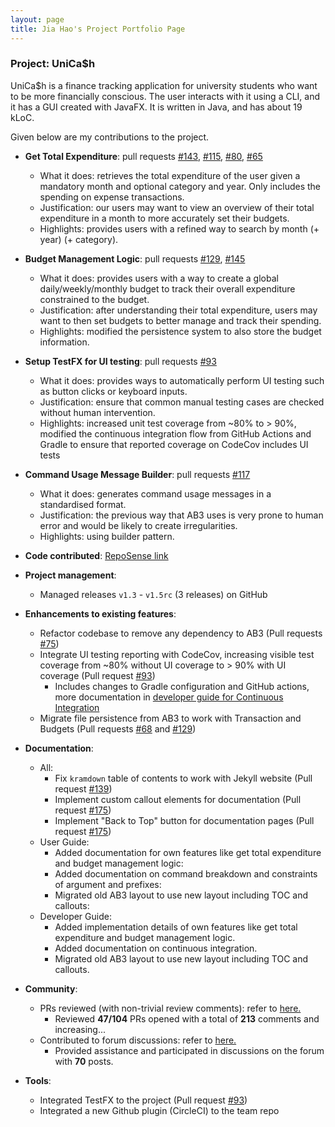 ```yaml
---
layout: page
title: Jia Hao's Project Portfolio Page
---
```


### Project: UniCa$h 

UniCa$h is a finance tracking application for university students who want to be more financially conscious. 
The user interacts with it using a CLI, and it has a GUI created with JavaFX. It is written in Java, and has about 19 kLoC.

Given below are my contributions to the project.

* **Get Total Expenditure**: pull requests [\#143](https://github.com/AY2324S1-CS2103-T16-3/tp/pull/143), [\#115](https://github.com/AY2324S1-CS2103-T16-3/tp/pull/115), [\#80](https://github.com/AY2324S1-CS2103-T16-3/tp/pull/80), [\#65](https://github.com/AY2324S1-CS2103-T16-3/tp/pull/65)
  * What it does: retrieves the total expenditure of the user given a mandatory month and optional category and year. Only includes the spending on expense transactions.
  * Justification: our users may want to view an overview of their total expenditure in a month to more accurately set their budgets.
  * Highlights: provides users with a refined way to search by month (+ year) (+ category).
* **Budget Management Logic**: pull requests [\#129](https://github.com/AY2324S1-CS2103-T16-3/tp/pull/129), [\#145](https://github.com/AY2324S1-CS2103-T16-3/tp/pull/145)
  * What it does: provides users with a way to create a global daily/weekly/monthly budget to track their overall expenditure constrained to the budget.
  * Justification: after understanding their total expenditure, users may want to then set budgets to better manage and track their spending.
  * Highlights: modified the persistence system to also store the budget information.
* **Setup TestFX for UI testing**: pull requests [\#93](https://github.com/AY2324S1-CS2103-T16-3/tp/pull/93)
  * What it does: provides ways to automatically perform UI testing such as button clicks or keyboard inputs.
  * Justification: ensure that common manual testing cases are checked without human intervention.
  * Highlights: increased unit test coverage from ~80% to > 90%, modified the continuous integration flow from GitHub Actions and Gradle to ensure that reported coverage on CodeCov includes UI tests
* **Command Usage Message Builder**: pull requests [\#117](https://github.com/AY2324S1-CS2103-T16-3/tp/pull/117)
  * What it does: generates command usage messages in a standardised format.
  * Justification: the previous way that AB3 uses is very prone to human error and would be likely to create irregularities.
  * Highlights: using builder pattern.

* **Code contributed**: [RepoSense link](https://nus-cs2103-ay2324s1.github.io/tp-dashboard/?search=t16-3&sort=groupTitle&sortWithin=title&timeframe=commit&mergegroup=&groupSelect=groupByRepos&breakdown=true&checkedFileTypes=docs~functional-code~test-code&since=2023-09-22&tabOpen=true&tabType=authorship&tabAuthor=woojiahao&tabRepo=AY2324S1-CS2103-T16-3%2Ftp%5Bmaster%5D&authorshipIsMergeGroup=false&authorshipFileTypes=docs~functional-code~test-code&authorshipIsBinaryFileTypeChecked=false&authorshipIsIgnoredFilesChecked=false)

* **Project management**:
  * Managed releases `v1.3` - `v1.5rc` (3 releases) on GitHub

* **Enhancements to existing features**:
  * Refactor codebase to remove any dependency to AB3 (Pull requests [#75](https://github.com/AY2324S1-CS2103-T16-3/tp/pull/75))
  * Integrate UI testing reporting with CodeCov, increasing visible test coverage from ~80% without UI coverage to > 90% with UI coverage (Pull request [\#93](https://github.com/AY2324S1-CS2103-T16-3/tp/pull/93))
    * Includes changes to Gradle configuration and GitHub actions, more documentation in [developer guide for Continuous Integration](../DeveloperGuide.html#continuous-integration-ci)
  * Migrate file persistence from AB3 to work with Transaction and Budgets (Pull requests [\#68](https://github.com/AY2324S1-CS2103-T16-3/tp/pull/68) and [\#129](https://github.com/AY2324S1-CS2103-T16-3/tp/pull/129))

* **Documentation**:
  * All:
    * Fix `kramdown` table of contents to work with Jekyll website (Pull request [\#139](https://github.com/AY2324S1-CS2103-T16-3/tp/pull/139))
    * Implement custom callout elements for documentation (Pull request [\#175](https://github.com/AY2324S1-CS2103-T16-3/tp/pull/175))
    * Implement "Back to Top" button for documentation pages (Pull request [\#175](https://github.com/AY2324S1-CS2103-T16-3/tp/pull/175))
  * User Guide:
    * Added documentation for own features like get total expenditure and budget management logic:
    * Added documentation on command breakdown and constraints of argument and prefixes:
    * Migrated old AB3 layout to use new layout including TOC and callouts:
  * Developer Guide:
    * Added implementation details of own features like get total expenditure and budget management logic.
    * Added documentation on continuous integration.
    * Migrated old AB3 layout to use new layout including TOC and callouts.

* **Community**:
  * PRs reviewed (with non-trivial review comments): refer to [here.](https://github.com/AY2324S1-CS2103-T16-3/tp/pulls?q=is%3Apr+reviewed-by%3Awoojiahao)
    * Reviewed **47/104** PRs opened with a total of **213** comments and increasing...
  * Contributed to forum discussions: refer to [here.](https://nus-cs2103-ay2324s1.github.io/dashboards/contents/forum-activities.html) 
    * Provided assistance and participated in discussions on the forum with **70** posts.

* **Tools**:
  * Integrated TestFX to the project (Pull request [\#93](https://github.com/AY2324S1-CS2103-T16-3/tp/pull/93))
  * Integrated a new Github plugin (CircleCI) to the team repo
